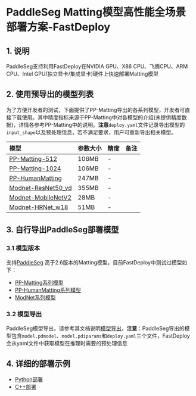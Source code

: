 # PaddleSeg Matting模型高性能全场景部署方案-FastDeploy

## 1. 说明
PaddleSeg支持利用FastDeploy在NVIDIA GPU、X86 CPU、飞腾CPU、ARM CPU、Intel GPU(独立显卡/集成显卡)硬件上快速部署Matting模型

## 2. 使用预导出的模型列表
为了方便开发者的测试，下面提供了PP-Matting导出的各系列模型，开发者可直接下载使用。其中精度指标来源于PP-Matting中对各模型的介绍(未提供精度数据)，详情各参考PP-Matting中的说明。**注意**`deploy.yaml`文件记录导出模型的`input_shape`以及预处理信息，若不满足要求，用户可重新导出相关模型。

| 模型                                                               | 参数大小    | 精度    | 备注 |
|:---------------------------------------------------------------- |:----- |:----- | :------ |
| [PP-Matting-512](https://bj.bcebos.com/paddlehub/fastdeploy/PP-Matting-512.tgz) | 106MB | - |
| [PP-Matting-1024](https://bj.bcebos.com/paddlehub/fastdeploy/PP-Matting-1024.tgz) | 106MB | - |
| [PP-HumanMatting](https://bj.bcebos.com/paddlehub/fastdeploy/PPHumanMatting.tgz) | 247MB | - |
| [Modnet-ResNet50_vd](https://bj.bcebos.com/paddlehub/fastdeploy/PPModnet_ResNet50_vd.tgz) | 355MB | - |
| [Modnet-MobileNetV2](https://bj.bcebos.com/paddlehub/fastdeploy/PPModnet_MobileNetV2.tgz) | 28MB | - |
| [Modnet-HRNet_w18](https://bj.bcebos.com/paddlehub/fastdeploy/PPModnet_HRNet_w18.tgz) | 51MB | - |

## 3. 自行导出PaddleSeg部署模型 
### 3.1 模型版本

支持[PaddleSeg](https://github.com/PaddlePaddle/PaddleSeg/tree/develop) 高于2.6版本的Matting模型，目前FastDeploy中测试过模型如下：  
- [PP-Matting系列模型](https://github.com/PaddlePaddle/PaddleSeg/tree/develop/Matting)
- [PP-HumanMatting系列模型](https://github.com/PaddlePaddle/PaddleSeg/tree/develop/Matting)
- [ModNet系列模型](https://github.com/PaddlePaddle/PaddleSeg/tree/develop/Matting)

### 3.2 模型导出
PaddleSeg模型导出，请参考其文档说明[模型导出](https://github.com/PaddlePaddle/PaddleSeg/tree/develop/Matting)，**注意**：PaddleSeg导出的模型包含`model.pdmodel`、`model.pdiparams`和`deploy.yaml`三个文件，FastDeploy会从yaml文件中获取模型在推理时需要的预处理信息

## 4. 详细的部署示例  
- [Python部署](python)
- [C++部署](cpp)
